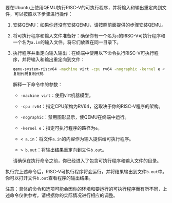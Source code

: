 
要在Ubuntu上使用QEMU执行RISC-V的可执行程序，并将输入和输出重定向到文件，可以按照以下步骤进行操作：

1. 安装QEMU：如果你还没有安装QEMU，请按照前面提供的步骤安装QEMU。

2. 将可执行程序和输入文件准备好：确保你有一个名为`e`的RISC-V可执行程序和一个名为`a.in`的输入文件。将它们放置在同一目录下。

3. 执行程序并重定向输入输出：在终端中使用以下命令执行RISC-V可执行程序，并将输入和输出重定向到文件：

   ```bash
   qemu-system-riscv64 -machine virt -cpu rv64 -nographic -kernel e < a.in > b.out
   复制代码复制代码
   ```

   解释一下命令中的参数：

   * `-machine virt`：使用virt机器模型。

   * `-cpu rv64`：指定CPU架构为RV64，这取决于你的RISC-V程序的架构。

   * `-nographic`：禁用图形显示，使QEMU在终端中运行。

   * `-kernel e`：指定可执行程序的路径为`e`。

   * `< a.in`：将文件`a.in`的内容作为输入提供给可执行程序。

   * `> b.out`：将输出结果重定向到文件`b.out`。

   请确保在执行命令之前，你已经进入了包含可执行程序和输入文件的目录。

执行完上述命令后，RISC-V可执行程序将会运行，并将结果输出到文件`b.out`中。你可以打开文件`b.out`查看程序的输出结果。

注意：具体的命令和选项可能会因你的环境和要运行的可执行程序而有所不同，上述命令仅供参考。请根据你的实际情况进行相应的调整。